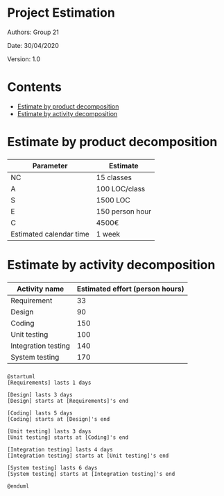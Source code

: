 # Project Estimation  

Authors: Group 21

Date: 30/04/2020

Version: 1.0

# Contents



- [Estimate by product decomposition](#Estimate-by-product-decomposition)
- [Estimate by activity decomposition](#Estimate-by-activity-decomposition)


# Estimate by product decomposition



### 

| Parameter            | Estimate                        |             
| ----------- | ------------------------------- |  
| NC | 15 classes|                             |             
|  A | 100 LOC/class      |                            | 
| S | 1500 LOC | |
| E | 150 person hour  |                                      |   
| C | 4500€ | | 
| Estimated calendar time| 1 week |                    |               


# Estimate by activity decomposition



### 

|         Activity name    | Estimated effort (person hours)   |             
| ----------- | ------------------------------- | 
| Requirement | 33 |
| Design | 90 |
| Coding | 150 |
| Unit testing | 100 |
| Integration testing | 140 |
| System testing | 170 |


###
``` plantuml
@startuml
[Requirements] lasts 1 days

[Design] lasts 3 days
[Design] starts at [Requirements]'s end

[Coding] lasts 5 days
[Coding] starts at [Design]'s end

[Unit testing] lasts 3 days
[Unit testing] starts at [Coding]'s end

[Integration testing] lasts 4 days
[Integration testing] starts at [Unit testing]'s end

[System testing] lasts 6 days
[System testing] starts at [Integration testing]'s end

@enduml
```

